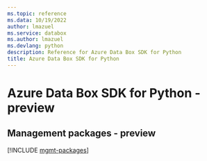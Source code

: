 ```yaml
---
ms.topic: reference
ms.data: 10/19/2022
author: lmazuel
ms.service: databox
ms.author: lmazuel
ms.devlang: python
description: Reference for Azure Data Box SDK for Python
title: Azure Data Box SDK for Python
---
```

# Azure Data Box SDK for Python - preview

## Management packages - preview
[!INCLUDE [mgmt-packages](data-box-mgmt-index.md)]